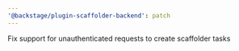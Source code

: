 ```yaml
---
'@backstage/plugin-scaffolder-backend': patch
---
```


Fix support for unauthenticated requests to create scaffolder tasks
